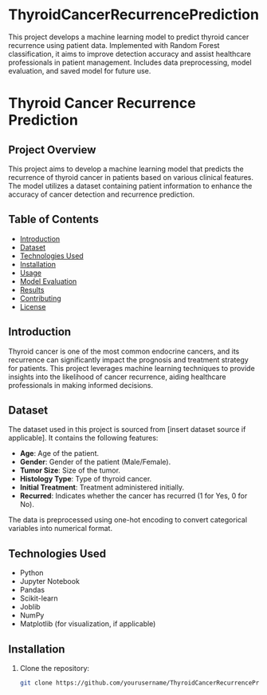 # ThyroidCancerRecurrencePrediction
This project develops a machine learning model to predict thyroid cancer recurrence using patient data. Implemented with Random Forest classification, it aims to improve detection accuracy and assist healthcare professionals in patient management. Includes data preprocessing, model evaluation, and saved model for future use.
# Thyroid Cancer Recurrence Prediction

## Project Overview

This project aims to develop a machine learning model that predicts the recurrence of thyroid cancer in patients based on various clinical features. The model utilizes a dataset containing patient information to enhance the accuracy of cancer detection and recurrence prediction.

## Table of Contents

- [Introduction](#introduction)
- [Dataset](#dataset)
- [Technologies Used](#technologies-used)
- [Installation](#installation)
- [Usage](#usage)
- [Model Evaluation](#model-evaluation)
- [Results](#results)
- [Contributing](#contributing)
- [License](#license)

## Introduction

Thyroid cancer is one of the most common endocrine cancers, and its recurrence can significantly impact the prognosis and treatment strategy for patients. This project leverages machine learning techniques to provide insights into the likelihood of cancer recurrence, aiding healthcare professionals in making informed decisions.

## Dataset

The dataset used in this project is sourced from [insert dataset source if applicable]. It contains the following features:

- **Age**: Age of the patient.
- **Gender**: Gender of the patient (Male/Female).
- **Tumor Size**: Size of the tumor.
- **Histology Type**: Type of thyroid cancer.
- **Initial Treatment**: Treatment administered initially.
- **Recurred**: Indicates whether the cancer has recurred (1 for Yes, 0 for No).

The data is preprocessed using one-hot encoding to convert categorical variables into numerical format.

## Technologies Used

- Python
- Jupyter Notebook
- Pandas
- Scikit-learn
- Joblib
- NumPy
- Matplotlib (for visualization, if applicable)

## Installation

1. Clone the repository:
   ```bash
   git clone https://github.com/yourusername/ThyroidCancerRecurrencePrediction.git
